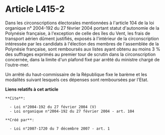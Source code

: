 # Article L415-2

Dans les circonscriptions électorales mentionnées à l'article 104 de la loi organique n° 2004-192 du 27 février 2004 portant
statut d'autonomie de la Polynésie française, à l'exception de celle des îles du Vent, les frais de transport aérien dûment
justifiés, exposés à l'intérieur de la circonscription intéressée par les candidats à l'élection des membres de l'assemblée
de la Polynésie française, sont remboursés aux listes ayant obtenu au moins 3 % des suffrages exprimés au premier tour de
scrutin dans la circonscription concernée, dans la limite d'un plafond fixé par arrêté du ministre chargé de l'outre-mer. 

Un arrêté du haut-commissaire de la République fixe le barème et les modalités suivant lesquels ces dépenses sont remboursées
par l'Etat.

**Liens relatifs à cet article**

	**Cite**:

	  - Loi n°2004-192 du 27 février 2004 (V)
	  - Loi organique n°2004-192 du 27 février 2004 - art. 104

	**Créé par**:

	  - Loi n°2007-1720 du 7 décembre 2007 - art. 1
